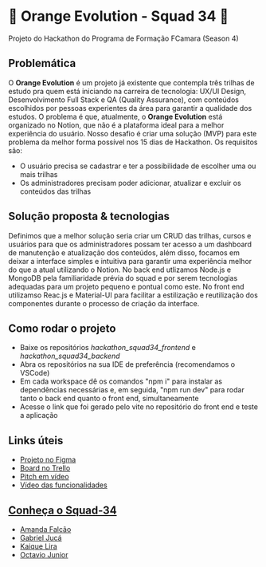 <h1>🍊 Orange Evolution - Squad 34 🍊</h1>
<p>Projeto do Hackathon do Programa de Formação FCamara (Season 4)</p>

<h2>Problemática</h2>
<p>O <b>Orange Evolution</b> é um projeto já existente que contempla três trilhas de estudo pra quem está iniciando na carreira de tecnologia: UX/UI Design, Desenvolvimento Full Stack e QA (Quality Assurance), com conteúdos escolhidos por pessoas experientes da área para garantir a qualidade dos estudos. O problema é que, atualmente, o <b>Orange Evolution</b> está organizado no Notion, que não é a plataforma ideal para a melhor experiência do usuário. Nosso desafio é criar uma solução (MVP) para este problema da melhor forma possível nos 15 dias de Hackathon. Os requisitos são:</p>
<ul>
<li>O usuário precisa se cadastrar e ter a possibilidade de escolher uma ou mais trilhas</li>
<li>Os administradores precisam poder adicionar, atualizar e excluir os conteúdos das trilhas</li>
</ul>

<h2>Solução proposta & tecnologias</h2>
<p>Definimos que a melhor solução seria criar um CRUD das trilhas, cursos e usuários para que os administradores possam ter acesso a um dashboard de manutenção e atualização dos conteúdos, além disso, focamos em deixar a interface simples e intuitiva para garantir uma experiência melhor do que a atual utilizando o Notion. No back end utlizamos Node.js e MongoDB pela familiaridade prévia do squad e por serem tecnologias adequadas para um projeto pequeno e pontual como este. No front end utilizamso Reac.js e Material-UI para facilitar a estilização e reutilização dos componentes durante o processo de criação da interface.</p>

<h2>Como rodar o projeto</h2>
<ul>
<li>Baixe os repositórios <i>hackathon_squad34_frontend</i> e <i>hackathon_squad34_backend</i></li>
<li>Abra os repositórios na sua IDE de preferência (recomendamos o VSCode)</li>
<li>Em cada workspace dê os comandos "npm i" para instalar as dependências necessárias e, em seguida, "npm run dev" para rodar tanto o back end quanto o front end, simultaneamente</li>
  <li>Acesse o link que foi gerado pelo vite no repositório do front end e teste a aplicação</li>
</ul>

<h2>Links úteis</h2>
<ul>
<li><a href="https://www.figma.com/file/aoSA3SEH2hwcV1xncPtMm0/Hackathon---Telas?node-id=0%3A1" target="_blank">Projeto no Figma</a></li>
<li><a href="https://trello.com/invite/b/eqqhnG62/ATTI279426cbd21f8065ae490b88407a15c90CD0531E/organizacao" target="_blank">Board no Trello</li>
<li><a href="https://youtu.be/ET1DTTD7q0o" target="_blank">Pitch em vídeo</li>
<li><a href="https://youtu.be/PsXaguoQSoU" target="_blank">Vídeo das funcionalidades</li>
</ul>
  
<h2>Conheça o Squad-34</h2>
<ul>
<li><a href="https://github.com/amdfd" target="_blank">Amanda Falcão</a></li>
<li><a href="https://github.com/ogabrieljuca" target="_blank">Gabriel Jucá</a></li>
<li><a href="https://github.com/Kaiqueliira" target="_blank">Kaique Lira</a></li>
<li><a href="https://github.com/OctavioJunior" target="_blank">Octavio Junior</a></li>
</ul>
